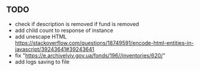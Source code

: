 ## TODO

- check if description is removed if fund is removed
- add child count to response of instance
- add unescape HTML https://stackoverflow.com/questions/18749591/encode-html-entities-in-javascript/39243641#39243641
- fix "https://e.archivelviv.gov.ua/fonds/196//inventories/620/"
- add logs saving to file


<!-- The provided value for the column is too long for the column's type. Column: (not available)
    at In.handleRequestError (/home/alexandrtovmach/Projects/geneo/duck-inspector/node_modules/@prisma/client/runtime/library.js:122:6877)
    at In.handleAndLogRequestError (/home/alexandrtovmach/Projects/geneo/duck-inspector/node_modules/@prisma/client/runtime/library.js:122:6211)
    at In.request (/home/alexandrtovmach/Projects/geneo/duck-inspector/node_modules/@prisma/client/runtime/library.js:122:5919)
    at async l (/home/alexandrtovmach/Projects/geneo/duck-inspector/node_modules/@prisma/client/runtime/library.js:127:11167)
    at async fetchFundDescriptions (webpack-internal:///(api)/./pages/api/fetch/archium/[archive_id]/[fund_id]/index.ts:94:41)
    at async Promise.all (index 0)
    at async fetchArchiveFunds (webpack-internal:///(api)/./pages/api/fetch/archium/[archive_id]/index.ts:118:21)
    at async handler (webpack-internal:///(api)/./pages/api/fetch/archium/full.ts:45:37)
    at async K (/home/alexandrtovmach/Projects/geneo/duck-inspector/node_modules/next/dist/compiled/next-server/pages-api.runtime.dev.js:21:2871)
    at async U.render (/home/alexandrtovmach/Projects/geneo/duck-inspector/node_modules/next/dist/compiled/next-server/pages-api.runtime.dev.js:21:3955)
    at async DevServer.runApi (/home/alexandrtovmach/Projects/geneo/duck-inspector/node_modules/next/dist/server/next-server.js:600:9)
    at async NextNodeServer.handleCatchallRenderRequest (/home/alexandrtovmach/Projects/geneo/duck-inspector/node_modules/next/dist/server/next-server.js:269:37)
    at async DevServer.handleRequestImpl (/home/alexandrtovmach/Projects/geneo/duck-inspector/node_modules/next/dist/server/base-server.js:816:17)
    at async /home/alexandrtovmach/Projects/geneo/duck-inspector/node_modules/next/dist/server/dev/next-dev-server.js:339:20
    at async Span.traceAsyncFn (/home/alexandrtovmach/Projects/geneo/duck-inspector/node_modules/next/dist/trace/trace.js:154:20) {
  code: 'P2000',
  clientVersion: '5.15.1',
  meta: { modelName: 'Description', column_name: '(not available)' }
} {
  chunk: [
    {
      resourceId: '8b2e5d9a-4369-47c0-bb2b-eb2e8252009d',
      code: '1',
      title: 'Опис 1',
      matchApiUrl: 'https://e.archivelviv.gov.ua/fonds/196//inventories/622/',
      fetchApiUrl: 'https://e.archivelviv.gov.ua/fonds/196//inventories/622/'
    },
    {
      resourceId: '8b2e5d9a-4369-47c0-bb2b-eb2e8252009d',
      code: '1&quot;а&quot;',
      title: 'Опис 1&quot;а&quot;',
      matchApiUrl: 'https://e.archivelviv.gov.ua/fonds/196//inventories/620/',
      fetchApiUrl: 'https://e.archivelviv.gov.ua/fonds/196//inventories/620/'
    },
    {
      resourceId: '8b2e5d9a-4369-47c0-bb2b-eb2e8252009d',
      code: '2',
      title: 'Опис 2',
      matchApiUrl: 'https://e.archivelviv.gov.ua/fonds/196//inventories/623/',
      fetchApiUrl: 'https://e.archivelviv.gov.ua/fonds/196//inventories/623/'
    },
    {
      resourceId: '8b2e5d9a-4369-47c0-bb2b-eb2e8252009d',
      code: '2&quot;а&quot;',
      title: 'Опис 2&quot;а&quot;',
      matchApiUrl: 'https://e.archivelviv.gov.ua/fonds/196//inventories/621/',
      fetchApiUrl: 'https://e.archivelviv.gov.ua/fonds/196//inventories/621/'
    }
  ]
} -->